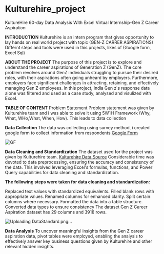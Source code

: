 # Kulturehire_project
KultureHire 60-day Data Analysis With Excel Virtual Internship-Gen Z Career Aspiration

**INTRODUCTION**
Kulturehire is an intern program that gives opportunity to lay hands on real world project with topic (GEN-Z CARRER ASPIRATIONS)
Differnt steps and tools were used in this projects, likes of (Google form, Excel Sql)

**ABOUT THE PROJECT**
The purpose of this project is to explore and understand the career aspirations of Generation Z (GenZ). The core problem revolves around GenZ individuals struggling to pursue their desired roles, with their aspirations often going unheard by employers. Furthermore, employers face significant challenges in attracting, retaining, and effectively managing Gen Z employees. In this project, India Gen z's response data alone was filtered and used as a case study, analysed and visulized with Excel.

**TABLE OF CONTENT**
Problem Statement
Problem statement was given by Kulturehire team and i was able to solve it using 5W1H Framework (Why, What, WHo,What, When, How). This leads to data collection

**Data Collection**
The data was collecting using survey method, i created google form to collect information from respondents 
[Google Form](https://docs.google.com/forms/d/e/1FAIpQLSe9lwmeb9ngTaghNP90fdZuYha5uHbs29gDKJvCyWpF5LkxWA/viewform?usp=sf_link)

![GF](https://github.com/user-attachments/assets/d0fe941b-4112-445e-b67b-e79bd3f59adb)



**Data Cleaning and Standardization**
The dataset used for the project was given by Kulturehire team. 
[Kulturehire Data Source](https://docs.google.com/spreadsheets/d/1QrGs3rT9RwmBP46hZgfVvScUFPWN3wMCFWiRRmWY3cE/edit?usp=sharing) 
Considerable time was devoted to data preprocessing, ensuring the accuracy and consistency of the data. This involved leveraging Excel's formulas, functions, and Power Query capabilities for data cleaning and standardization.

**The following steps were taken for data cleaning and standardization:**

Replaced text values with standardized equivalents.
Filled blank rows with appropriate values.
Renamed columns for enhanced clarity.
Split certain columns where necessary.
Formatted the data into a table structure.
Converted data types to ensure consistency
The dataset Gen Z Career Aspiration dataset has 29 columns and 3918 rows.

![Uploading DataStandard.png…]()


**Data Analysis**
To uncover meaningful insights from the Gen Z career aspiration data, pivot tables were employed, enabling the analysis to effectively answer key business questions given by Kulturehire and other relevant hidden insights.



